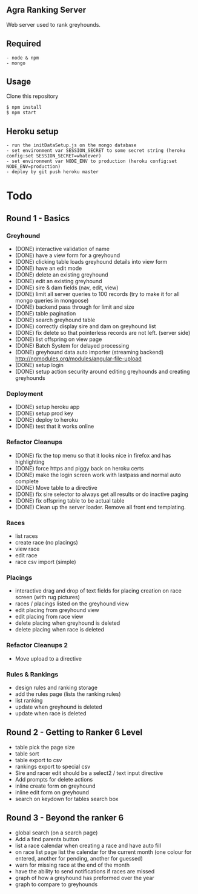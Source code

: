 ## Agra Ranking Server

Web server used to rank greyhounds.

## Required
    - node & npm
    - mongo

## Usage

Clone this repository

    $ npm install
    $ npm start

## Heroku setup
    - run the initDataSetup.js on the mongo database
    - set environment var SESSION_SECRET to some secret string (heroku config:set SESSION_SECRET=whatever)
    - set environment var NODE_ENV to production (heroku config:set NODE_ENV=production)
    - deploy by git push heroku master

# Todo
## Round 1 - Basics

### Greyhound
- (DONE) interactive validation of name
- (DONE) have a view form for a greyhound
- (DONE) clicking table loads greyhound details into view form
- (DONE) have an edit mode
- (DONE) delete an existing greyhound
- (DONE) edit an existing greyhound
- (DONE) sire & dam fields (nav, edit, view)
- (DONE) limit all server queries to 100 records (try to make it for all mongo queries in mongoose)
- (DONE) backend pass through for limit and size
- (DONE) table pagination
- (DONE) search greyhound table
- (DONE) correctly display sire and dam on greyhound list
- (DONE) fix delete so that pointerless records are not left. (server side)
- (DONE) list offspring on view page
- (DONE) Batch System for delayed processing
- (DONE) greyhound data auto importer (streaming backend) http://ngmodules.org/modules/angular-file-upload
- (DONE) setup login
- (DONE) setup action security around editing greyhounds and creating greyhounds

### Deployment
- (DONE) setup heroku app
- (DONE) setup prod key
- (DONE) deploy to heroku
- (DONE) test that it works online

### Refactor Cleanups
- (DONE) fix the top menu so that it looks nice in firefox and has highlighting
- (DONE) force https and piggy back on heroku certs
- (DONE) make the login screen work with lastpass and normal auto complete
- (DONE) Move table to a directive
- (DONE) fix sire selector to always get all results or do inactive paging
- (DONE) fix offspring table to be actual table
- (DONE) Clean up the server loader. Remove all front end templating.

### Races
- list races
- create race (no placings)
- view race
- edit race
- race csv import (simple)

### Placings
- interactive drag and drop of text fields for placing creation on race screen (with rug pictures)
- races / placings listed on the greyhound view
- edit placing from greyhound view
- edit placing from race view
- delete placing when greyhound is deleted
- delete placing when race is deleted


### Refactor Cleanups 2
- Move upload to a directive

### Rules & Rankings
- design rules and ranking storage
- add the rules page (lists the ranking rules)
- list ranking
- update when greyhound is deleted
- update when race is deleted

## Round 2 - Getting to Ranker 6 Level
- table pick the page size
- table sort
- table export to csv
- rankings export to special csv
- Sire and racer edit should be a select2 / text input directive
- Add prompts for delete actions
- inline create form on greyhound
- inline edit form on greyhound
- search on keydown for tables search box

## Round 3 - Beyond the ranker 6
- global search (on a search page)
- Add a find parents button
- list a race calendar when creating a race and have auto fill
- on race list page list the calendar for the current month (one colour for entered, another for pending, another for guessed)
- warn for missing race at the end of the month
- have the ability to send notifications if races are missed
- graph of how a greyhound has preformed over the year
- graph to compare to greyhounds